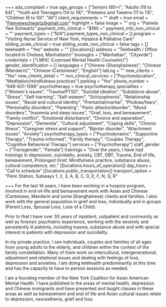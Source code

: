 +++
ada_compliant = true
age_groups = ["Seniors (65+)", "Adults (19 to 64)", "Youth and Teenagers (14 to 19)", "Preteens and Tweens (11 to 13)", "Children (6 to 10)", "All"]
client_requirements = ""
draft = true
email = "Pamyewschwartz@gmail.com"
highlight = false
image = ""
org = "Pamela Yew Schwartz"
payment_info_clinical = "$180 +"
payment_info_non_clinical = ""
payment_types = ["N/A"]
payment_types_non_clinical = []
program = "Visiting Nurse Service of New York, Hospice & Palliative Care"
sliding_scale_clinical = true
sliding_scale_non_clinical = false
tags = []
telehealth = "Yes"
website = ""
[[locations]]
address = "Telehealth / Office located in Chelsea, Manhattan\n"
boroughs = ["Manhattan", "Citywide"]
credentials = ["LMHC (Licensed Mental Health Counselor)"]
gender_identification = []
languages = ["Chinese (Shanghainese)", "Chinese (Mandarin)", "Chinese (Cantonese)", "English"]
latLng = ""
new_clients = "Yes"
new_clients_detail = ""
non_clinical_services = ["Psychoeducation", "Meditation/mindfulness practices"]
parking = "Yes"
phone_number = "646-831-1598"
psychotherapy = true
psychotherapy_specialties = ["Women's issues", "Trauma/PTSD", "Suicidal ideation", "Substance abuse", "Stress", "Self-harming", "Self-esteem", "Schizophrenia", "Relationship issues", "Racial and cultural identity", "Premarital/marital", "Phobias/fears", "Personality disorders", "Parenting", "Panic attacks/disorder", "Mood disorders", "Insomnia and sleep issues", "Grief, loss, and bereavement", "Family conflict", "Emotional disturbance", "Divorce and separation", "Depression", "Dementia", "Cultural adjustment", "Coping skills", "Chronic illness", "Caregiver stress and support", "Bipolar disorder", "Attachment issues", "Anxiety"]
psychotherapy_types = ["Psychodynamic", "Supportive Therapy", "Trauma-informed", "Family therapy", "Couples Therapy", "Cognitive Behavioral Therapy"]
services = ["Psychotherapy"]
staff_gender = ["Transgender", "Female"]
trainings = "Over the years, I have had trainings in depression, suicidality, anxiety, CBT, DBT, Trauma, End of life, bereavement, Prolonged Grief, Mindfulness practice, substance abuse, cultural competence, etc."
[[locations.hours_of_operation]]
day_hours = "Call to schedule"
[[locations.public_transportation]]
transport_option = "Penn Station, Subways 1, 2, 3, A, B, C, D, E, F, N, Q, R"

+++
For the last 14 years, I have been working in a hospice program, involved in end-of-life and bereavement work with Asian and Chinese (Cantonese, Mandarin and some Shanghainese) clients and families. I also work with the general population in grief and loss, individually and in groups (Parent Loss, Spousal Loss, Loss of a Child). 

Prior to that I have over 30 years of inpatient, outpatient and community as well as forensic psychiatric experience, working with the severely and persistently ill patients, including trauma, substance abuse and with special interest in patients with depression and suicidality. 

In my private practice, I see individuals, couples and families of all ages from young adults to the elderly, and children within the context of the family constellation. Many of them work on intercultural, intergenerational, adjustment and relational issues and dealing with feelings of loss, depression and anxieties. I am doing telehealth predominantly at this time and has the capacity to have in-person sessions as needed. 

I am a founding member of the New York Coalition for Asian American Mental Health. I have published in the areas of mental health, depression and Chinese immigrants and have presented and taught classes in these areas as well as bereavement and end of life and Asian cultural issues relate to depression, neurasthenia, grief and loss.